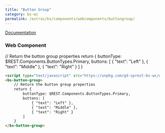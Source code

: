 ```yaml
---
title: "Button Group"
category: bs-wc
permalink: /extras/bs/components/webcomponents/buttongroup/
---
```

[Documentation](https://getbootstrap.com/docs/4.4/components/button-group)

### Web Component

<script type="text/javascript" src="https://unpkg.com/gd-sprest-bs-wc/dist/gd-sprest-bs.js"></script>
<bs-button-group>
    // Return the button group properties
    return {
        buttonType: $REST.Components.ButtonTypes.Primary,
        buttons: [
            { "text": "Left" },
            { "text": "Middle" },
            { "text": "Right" }
        ]
    }
</bs-button-group>

```html
<script type="text/javascript" src="https://unpkg.com/gd-sprest-bs-wc/wc/dist/gd-sprest-bs.js"></script>
<bs-button-group>
    // Return the button group properties
    return {
        buttonType: $REST.Components.ButtonTypes.Primary,
        buttons: [
            { "text": "Left" },
            { "text": "Middle" },
            { "text": "Right" }
        ]
    }
</bs-button-group>
```